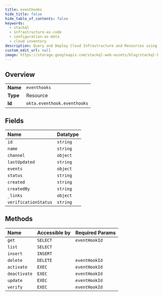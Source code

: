 ```yaml
---
title: eventhooks
hide_title: false
hide_table_of_contents: false
keywords:
  - stackql
  - infrastructure-as-code
  - configuration-as-data
  - cloud inventory
description: Query and Deploy Cloud Infrastructure and Resources using SQL
custom_edit_url: null
image: https://storage.googleapis.com/stackql-web-assets/blog/stackql-blog-post-featured-image.png
---
```

  
    

## Overview
<table><tbody>
<tr><td><b>Name</b></td><td><code>eventhooks</code></td></tr>
<tr><td><b>Type</b></td><td>Resource</td></tr>
<tr><td><b>Id</b></td><td><code>okta.eventhook.eventhooks</code></td></tr>
</tbody></table>

## Fields
| Name | Datatype |
|:-----|:---------|
| `id` | `string` |
| `name` | `string` |
| `channel` | `object` |
| `lastUpdated` | `string` |
| `events` | `object` |
| `status` | `string` |
| `created` | `string` |
| `createdBy` | `string` |
| `_links` | `object` |
| `verificationStatus` | `string` |
## Methods
| Name | Accessible by | Required Params |
|:-----|:--------------|:----------------|
| `get` | `SELECT` | `eventHookId` |
| `list` | `SELECT` |  |
| `insert` | `INSERT` |  |
| `delete` | `DELETE` | `eventHookId` |
| `activate` | `EXEC` | `eventHookId` |
| `deactivate` | `EXEC` | `eventHookId` |
| `update` | `EXEC` | `eventHookId` |
| `verify` | `EXEC` | `eventHookId` |
